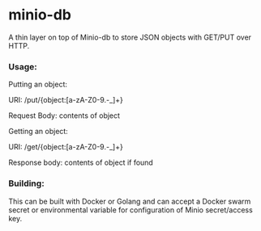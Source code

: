 # minio-db

A thin layer on top of Minio-db to store JSON objects with GET/PUT over HTTP.

### Usage:

Putting an object:

URI: /put/{object:[a-zA-Z0-9.-_]+}

Request Body: contents of object

Getting an object:

URI: /get/{object:[a-zA-Z0-9.-_]+}

Response body: contents of object if found

### Building:

This can be built with Docker or Golang and can accept a Docker swarm secret or environmental variable for configuration of Minio secret/access key.

